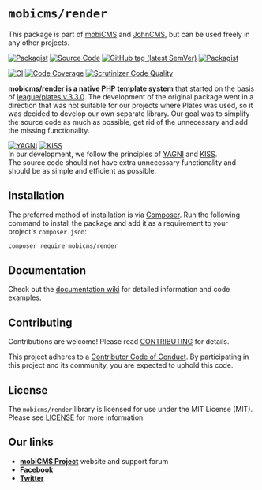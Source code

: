 # `mobicms/render`

This package is part of [mobiCMS](https://github.com/mobicms/mobicms) and [JohnCMS](https://github.com/simba77/johncms),
but can be used freely in any other projects.

[![Packagist](https://img.shields.io/packagist/l/mobicms/render.svg)](https://packagist.org/packages/mobicms/render)
[![Source Code](http://img.shields.io/badge/source-mobicms/render-blue.svg)](https://github.com/mobicms/render)
[![GitHub tag (latest SemVer)](https://img.shields.io/github/tag/mobicms/render.svg?label=stable)](https://github.com/mobicms/render/releases)
[![Packagist](https://img.shields.io/packagist/dt/mobicms/render)](https://packagist.org/packages/mobicms/render)

[![CI](https://github.com/mobicms/render/workflows/PHP-CI/badge.svg)](https://github.com/mobicms/render/actions)
[![Code Coverage](https://scrutinizer-ci.com/g/mobicms/render/badges/coverage.png)](https://scrutinizer-ci.com/g/mobicms/render/code-structure/master/code-coverage)
[![Scrutinizer Code Quality](https://scrutinizer-ci.com/g/mobicms/render/badges/quality-score.png)](https://scrutinizer-ci.com/g/mobicms/render)

**mobicms/render is a native PHP template system** that started on the basis of [league/plates v.3.3.0](https://github.com/thephpleague/plates/releases/tag/3.3.0).
The development of the original package went in a direction that was not suitable for our projects where Plates was used, so it was decided to develop our own separate library.
Our goal was to simplify the source code as much as possible, get rid of the unnecessary and add the missing functionality.

[![YAGNI](https://img.shields.io/badge/principle-YAGNI-blue.svg)](https://en.wikipedia.org/wiki/YAGNI)
[![KISS](https://img.shields.io/badge/principle-KISS-blue.svg)](https://en.wikipedia.org/wiki/KISS_principle)  
In our development, we follow the principles of [YAGNI](https://en.wikipedia.org/wiki/YAGNI) and [KISS](https://en.wikipedia.org/wiki/KISS_principle).  
The source code should not have extra unnecessary functionality and should be as simple and efficient as possible.

## Installation

The preferred method of installation is via [Composer](http://getcomposer.org). Run the following
command to install the package and add it as a requirement to your project's
`composer.json`:

```bash
composer require mobicms/render
```


## Documentation

Check out the [documentation wiki](https://github.com/mobicms/render/wiki) for detailed information
and code examples.


## Contributing

Contributions are welcome! Please read [CONTRIBUTING](https://github.com/mobicms/render/blob/develop/.github/CONTRIBUTING.md) for details.  

This project adheres to a [Contributor Code of Conduct](https://github.com/mobicms/render/blob/develop/.github/CODE_OF_CONDUCT.md).
By participating in this project and its community, you are expected to uphold this code.


## License

The `mobicms/render` library is licensed for use under the MIT License (MIT).  
Please see [LICENSE](https://github.com/mobicms/render/blob/master/LICENSE) for more information.


## Our links
- [**mobiCMS Project**](https://mobicms.org) website and support forum
- [**Facebook**](https://www.facebook.com/mobicms)
- [**Twitter**](https://twitter.com/mobicms)
